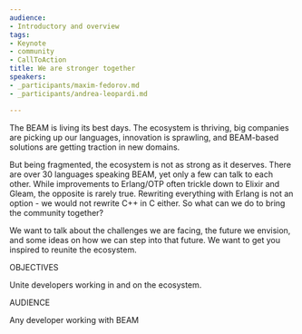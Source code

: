 ```yaml
---
audience:
- Introductory and overview
tags:
- Keynote
- community
- CallToAction
title: We are stronger together
speakers:
- _participants/maxim-fedorov.md
- _participants/andrea-leopardi.md

---
```

The BEAM is living its best days. The ecosystem is thriving, big companies are picking up our languages, innovation is sprawling, and BEAM-based solutions are getting traction in new domains.  
  
But being fragmented, the ecosystem is not as strong as it deserves. There are over 30 languages speaking BEAM, yet only a few can talk to each other. While improvements to Erlang/OTP often trickle down to Elixir and Gleam, the opposite is rarely true. Rewriting everything with Erlang is not an option - we would not rewrite C++ in C either. So what can we do to bring the community together?  
  
We want to talk about the challenges we are facing, the future we envision, and some ideas on how we can step into that future. We want to get you inspired to reunite the ecosystem.

OBJECTIVES

Unite developers working in and on the ecosystem.

AUDIENCE

Any developer working with BEAM